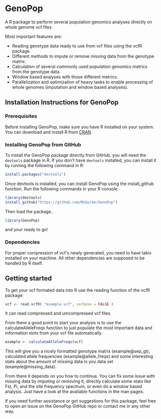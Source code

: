 # GenoPop

A R package to perform several population genomics analyses directly on whole genome vcf files. 

Most important features are:
* Reading genotype data ready to use from vcf files using the vcfR package.
* Different methods to impute or remove missing data from the genotype matrix.
* Calculation of several commonly used population genomics metrics from the genotype data. 
* Window based analyses with those different metrics.
* Parallelization and optimization of heavy tasks to enable processing of whole genomes (imputation and window based analyses). 

## Installation Instructions for GenoPop

### Prerequisites

Before installing GenoPop, make sure you have R installed on your system. You can download and install R from [CRAN](https://cran.r-project.org/).

### Installing GenoPop from GitHub

To install the GenoPop package directly from GitHub, you will need the `devtools` package in R. If you don't have `devtools` installed, you can install it by running the following command in R:

```R
install.packages("devtools")
```

Once devtools is installed, you can install GenoPop using the install_github function. Run the following commands in your R console:

```R
library(devtools)
install_github("https://github.com/MiGurke/GenoPop")
```
Then load the package..
```R
library(GenoPop)
```
and your ready to go!

### Dependencies

For proper compression of vcf's newly generated, you need to have tabix installed on your machine. All other dependencies are supposed to be handled by R itself.

## Getting started

To get your vcf formated data into R use the reading function of the vcfR package: 

```R
vcf <- read.vcfR( "example.vcf", verbose = FALSE )
```

It can read compressed and umcompressed vcf files. 

From there a good point to start your analysis is to use the calculateAlleleFreqs function to just populate the most important data and information slots from your vcf file automatically. 

```R
example <- calculateAlleleFreqs(vcf)
```

This will give you a nicely formatted genotype matrix (example@sep_gt), calculated allele frequencies (example@allele_freqs) and some interesting stats about the amount of missing data in you data set (example@missing_data).

From there it depends on you how to continue. You can fix some issue with missing data by imputing or removing it, directly calculate some stats like Fst, Pi, and the site frequency spectrum, or even do a window based analysis. Just have a look at the available functions in the man pages.

If you need further assistance or got suggestions for this package, feel free to open an issue on the GenoPop GitHub repo or contact me in any other way.




